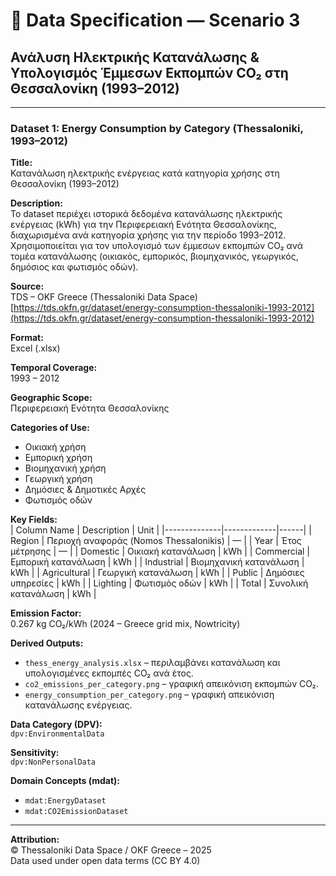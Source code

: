 # 📘 Data Specification — Scenario 3  
## Ανάλυση Ηλεκτρικής Κατανάλωσης & Υπολογισμός Έμμεσων Εκπομπών CO₂ στη Θεσσαλονίκη (1993–2012)

---

### Dataset 1: Energy Consumption by Category (Thessaloniki, 1993–2012)

**Title:**  
Κατανάλωση ηλεκτρικής ενέργειας κατά κατηγορία χρήσης στη Θεσσαλονίκη (1993–2012)

**Description:**  
Το dataset περιέχει ιστορικά δεδομένα κατανάλωσης ηλεκτρικής ενέργειας (kWh) για την Περιφερειακή Ενότητα Θεσσαλονίκης, διαχωρισμένα ανά κατηγορία χρήσης για την περίοδο 1993–2012.  
Χρησιμοποιείται για τον υπολογισμό των έμμεσων εκπομπών CO₂ ανά τομέα κατανάλωσης (οικιακός, εμπορικός, βιομηχανικός, γεωργικός, δημόσιος και φωτισμός οδών).

**Source:**  
TDS – OKF Greece (Thessaloniki Data Space)  
[https://tds.okfn.gr/dataset/energy-consumption-thessaloniki-1993-2012](https://tds.okfn.gr/dataset/energy-consumption-thessaloniki-1993-2012)

**Format:**  
Excel (.xlsx)

**Temporal Coverage:**  
1993 – 2012

**Geographic Scope:**  
Περιφερειακή Ενότητα Θεσσαλονίκης

**Categories of Use:**  
- Οικιακή χρήση  
- Εμπορική χρήση  
- Βιομηχανική χρήση  
- Γεωργική χρήση  
- Δημόσιες & Δημοτικές Αρχές  
- Φωτισμός οδών  

**Key Fields:**  
| Column Name | Description | Unit |
|--------------|-------------|------|
| Region | Περιοχή αναφοράς (Nomos Thessalonikis) | — |
| Year | Έτος μέτρησης | — |
| Domestic | Οικιακή κατανάλωση | kWh |
| Commercial | Εμπορική κατανάλωση | kWh |
| Industrial | Βιομηχανική κατανάλωση | kWh |
| Agricultural | Γεωργική κατανάλωση | kWh |
| Public | Δημόσιες υπηρεσίες | kWh |
| Lighting | Φωτισμός οδών | kWh |
| Total | Συνολική κατανάλωση | kWh |

**Emission Factor:**  
0.267 kg CO₂/kWh (2024 – Greece grid mix, Nowtricity)

**Derived Outputs:**  
- `thess_energy_analysis.xlsx` – περιλαμβάνει κατανάλωση και υπολογισμένες εκπομπές CO₂ ανά έτος.  
- `co2_emissions_per_category.png` – γραφική απεικόνιση εκπομπών CO₂.  
- `energy_consumption_per_category.png` – γραφική απεικόνιση κατανάλωσης ενέργειας.  

**Data Category (DPV):**  
`dpv:EnvironmentalData`

**Sensitivity:**  
`dpv:NonPersonalData`

**Domain Concepts (mdat):**  
- `mdat:EnergyDataset`  
- `mdat:CO2EmissionDataset`

---

**Attribution:**  
© Thessaloniki Data Space / OKF Greece – 2025  
Data used under open data terms (CC BY 4.0)
